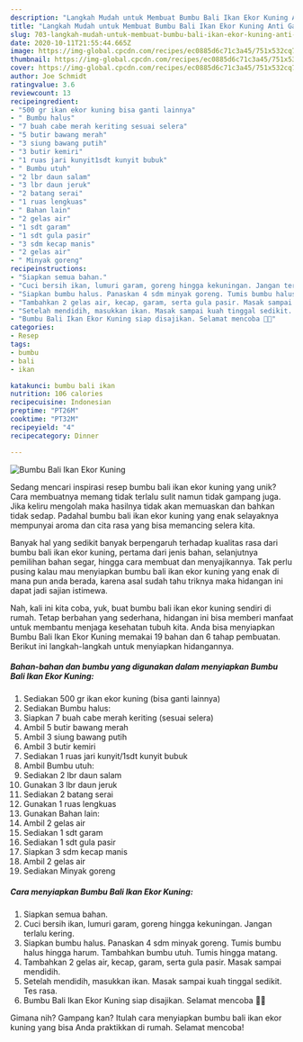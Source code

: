 ```yaml
---
description: "Langkah Mudah untuk Membuat Bumbu Bali Ikan Ekor Kuning Anti Gagal"
title: "Langkah Mudah untuk Membuat Bumbu Bali Ikan Ekor Kuning Anti Gagal"
slug: 703-langkah-mudah-untuk-membuat-bumbu-bali-ikan-ekor-kuning-anti-gagal
date: 2020-10-11T21:55:44.665Z
image: https://img-global.cpcdn.com/recipes/ec0885d6c71c3a45/751x532cq70/bumbu-bali-ikan-ekor-kuning-foto-resep-utama.jpg
thumbnail: https://img-global.cpcdn.com/recipes/ec0885d6c71c3a45/751x532cq70/bumbu-bali-ikan-ekor-kuning-foto-resep-utama.jpg
cover: https://img-global.cpcdn.com/recipes/ec0885d6c71c3a45/751x532cq70/bumbu-bali-ikan-ekor-kuning-foto-resep-utama.jpg
author: Joe Schmidt
ratingvalue: 3.6
reviewcount: 13
recipeingredient:
- "500 gr ikan ekor kuning bisa ganti lainnya"
- " Bumbu halus"
- "7 buah cabe merah keriting sesuai selera"
- "5 butir bawang merah"
- "3 siung bawang putih"
- "3 butir kemiri"
- "1 ruas jari kunyit1sdt kunyit bubuk"
- " Bumbu utuh"
- "2 lbr daun salam"
- "3 lbr daun jeruk"
- "2 batang serai"
- "1 ruas lengkuas"
- " Bahan lain"
- "2 gelas air"
- "1 sdt garam"
- "1 sdt gula pasir"
- "3 sdm kecap manis"
- "2 gelas air"
- " Minyak goreng"
recipeinstructions:
- "Siapkan semua bahan."
- "Cuci bersih ikan, lumuri garam, goreng hingga kekuningan. Jangan terlalu kering."
- "Siapkan bumbu halus. Panaskan 4 sdm minyak goreng. Tumis bumbu halus hingga harum. Tambahkan bumbu utuh. Tumis hingga matang."
- "Tambahkan 2 gelas air, kecap, garam, serta gula pasir. Masak sampai mendidih."
- "Setelah mendidih, masukkan ikan. Masak sampai kuah tinggal sedikit. Tes rasa."
- "Bumbu Bali Ikan Ekor Kuning siap disajikan. Selamat mencoba 🍲😙"
categories:
- Resep
tags:
- bumbu
- bali
- ikan

katakunci: bumbu bali ikan 
nutrition: 106 calories
recipecuisine: Indonesian
preptime: "PT26M"
cooktime: "PT32M"
recipeyield: "4"
recipecategory: Dinner

---
```



![Bumbu Bali Ikan Ekor Kuning](https://img-global.cpcdn.com/recipes/ec0885d6c71c3a45/751x532cq70/bumbu-bali-ikan-ekor-kuning-foto-resep-utama.jpg)

Sedang mencari inspirasi resep bumbu bali ikan ekor kuning yang unik? Cara membuatnya memang tidak terlalu sulit namun tidak gampang juga. Jika keliru mengolah maka hasilnya tidak akan memuaskan dan bahkan tidak sedap. Padahal bumbu bali ikan ekor kuning yang enak selayaknya mempunyai aroma dan cita rasa yang bisa memancing selera kita.

Banyak hal yang sedikit banyak berpengaruh terhadap kualitas rasa dari bumbu bali ikan ekor kuning, pertama dari jenis bahan, selanjutnya pemilihan bahan segar, hingga cara membuat dan menyajikannya. Tak perlu pusing kalau mau menyiapkan bumbu bali ikan ekor kuning yang enak di mana pun anda berada, karena asal sudah tahu triknya maka hidangan ini dapat jadi sajian istimewa.




Nah, kali ini kita coba, yuk, buat bumbu bali ikan ekor kuning sendiri di rumah. Tetap berbahan yang sederhana, hidangan ini bisa memberi manfaat untuk membantu menjaga kesehatan tubuh kita. Anda bisa menyiapkan Bumbu Bali Ikan Ekor Kuning memakai 19 bahan dan 6 tahap pembuatan. Berikut ini langkah-langkah untuk menyiapkan hidangannya.

<!--inarticleads1-->

##### Bahan-bahan dan bumbu yang digunakan dalam menyiapkan Bumbu Bali Ikan Ekor Kuning:

1. Sediakan 500 gr ikan ekor kuning (bisa ganti lainnya)
1. Sediakan  Bumbu halus:
1. Siapkan 7 buah cabe merah keriting (sesuai selera)
1. Ambil 5 butir bawang merah
1. Ambil 3 siung bawang putih
1. Ambil 3 butir kemiri
1. Sediakan 1 ruas jari kunyit/1sdt kunyit bubuk
1. Ambil  Bumbu utuh:
1. Sediakan 2 lbr daun salam
1. Gunakan 3 lbr daun jeruk
1. Sediakan 2 batang serai
1. Gunakan 1 ruas lengkuas
1. Gunakan  Bahan lain:
1. Ambil 2 gelas air
1. Sediakan 1 sdt garam
1. Sediakan 1 sdt gula pasir
1. Siapkan 3 sdm kecap manis
1. Ambil 2 gelas air
1. Sediakan  Minyak goreng




<!--inarticleads2-->

##### Cara menyiapkan Bumbu Bali Ikan Ekor Kuning:

1. Siapkan semua bahan.
1. Cuci bersih ikan, lumuri garam, goreng hingga kekuningan. Jangan terlalu kering.
1. Siapkan bumbu halus. Panaskan 4 sdm minyak goreng. Tumis bumbu halus hingga harum. Tambahkan bumbu utuh. Tumis hingga matang.
1. Tambahkan 2 gelas air, kecap, garam, serta gula pasir. Masak sampai mendidih.
1. Setelah mendidih, masukkan ikan. Masak sampai kuah tinggal sedikit. Tes rasa.
1. Bumbu Bali Ikan Ekor Kuning siap disajikan. Selamat mencoba 🍲😙




Gimana nih? Gampang kan? Itulah cara menyiapkan bumbu bali ikan ekor kuning yang bisa Anda praktikkan di rumah. Selamat mencoba!
